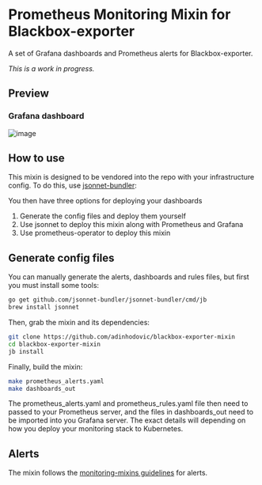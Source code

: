 # Prometheus Monitoring Mixin for Blackbox-exporter

A set of Grafana dashboards and Prometheus alerts for Blackbox-exporter.

_This is a work in progress._

## Preview

### Grafana dashboard

![image](https://user-images.githubusercontent.com/12065867/110215613-0c8ce600-7eab-11eb-9fd3-dc5b62807176.png)

## How to use

This mixin is designed to be vendored into the repo with your infrastructure config.
To do this, use [jsonnet-bundler](https://github.com/jsonnet-bundler/jsonnet-bundler):

You then have three options for deploying your dashboards

1. Generate the config files and deploy them yourself
2. Use jsonnet to deploy this mixin along with Prometheus and Grafana
3. Use prometheus-operator to deploy this mixin

## Generate config files

You can manually generate the alerts, dashboards and rules files, but first you
must install some tools:

```sh
go get github.com/jsonnet-bundler/jsonnet-bundler/cmd/jb
brew install jsonnet
```

Then, grab the mixin and its dependencies:

```sh
git clone https://github.com/adinhodovic/blackbox-exporter-mixin
cd blackbox-exporter-mixin
jb install
```

Finally, build the mixin:

```sh
make prometheus_alerts.yaml
make dashboards_out
```

The prometheus_alerts.yaml and prometheus_rules.yaml file then need to passed to your Prometheus server, and the files in dashboards_out need to be imported into you Grafana server. The exact details will depending on how you deploy your monitoring stack to Kubernetes.

## Alerts

The mixin follows the [monitoring-mixins guidelines](https://github.com/monitoring-mixins/docs#guidelines-for-alert-names-labels-and-annotations) for alerts.
